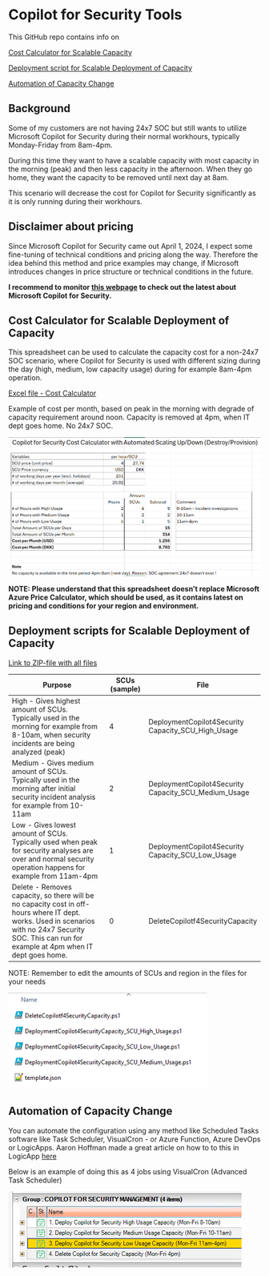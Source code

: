 # Copilot for Security Tools
This GitHub repo contains info on

[Cost Calculator for Scalable Capacity](https://github.com/KnudsenMorten/Copilot4SecurityTools/tree/main#cost-calculator-for-scalable-deployment-of-capacity)

[Deployment script for Scalable Deployment of Capacity](https://github.com/KnudsenMorten/Copilot4SecurityTools/tree/main#deployment-script-for-scalable-deployment-of-capacity)

[Automation of Capacity Change](https://github.com/KnudsenMorten/Copilot4SecurityTools/tree/main#automation-of-capacity-change)



## Background

Some of my customers are not having 24x7 SOC but still wants to utilize Microsoft Copilot for Security during their normal workhours, typically Monday-Friday from 8am-4pm. 

During this time they want to have a scalable capacity with most capacity in the morning (peak) and then less capacity in the afternoon. When they go home, they want the capacity to be removed until next day at 8am. 

This scenario will decrease the cost for Copilot for Security significantly as it is only running during their workhours.



## Disclaimer about pricing

Since Microsoft Copilot for Security came out April 1, 2024, I expect some fine-tuning of technical conditions and pricing along the way. Therefore the idea behind this method and price examples may change, if Microsoft introduces changes in price structure or technical conditions in the future.

**I recommend to monitor [this webpage](https://www.microsoft.com/en-us/security/business/ai-machine-learning/microsoft-copilot-security) to check out the latest about Microsoft Copilot for Security.**



## **Cost Calculator for Scalable Deployment of Capacity**

This spreadsheet can be used to calculate the capacity cost for a non-24x7 SOC scenario, where Copilot for Security is used with different sizing during the day (high, medium, low capacity usage) during for example 8am-4pm operation.

[Excel file - Cost Calculator](https://github.com/KnudsenMorten/Copilot4SecurityTools/raw/main/CostCalculator/Microsoft%20Copilot%20for%20Security%20Cost%20Calculator.xlsx )

Example of cost per month, based on peak in the morning with degrade of capacity requirement around noon. Capacity is removed at 4pm, when IT dept goes home. No 24x7 SOC.

![image-20240405183838900](https://github.com/KnudsenMorten/Copilot4SecurityTools/blob/main/img/image-20240405183838900.png)

**NOTE: Please understand that this spreadsheet doesn’t replace Microsoft Azure Price Calculator, which should be used, as it contains latest on pricing and conditions for your region and environment.**



## Deployment scripts for Scalable Deployment of Capacity

[Link to ZIP-file with all files](https://github.com/KnudsenMorten/Copilot4SecurityTools/archive/refs/heads/main.zip)

| Purpose                                                      | SCUs (sample) | File                                                        |
| ------------------------------------------------------------ | ------------- | ----------------------------------------------------------- |
| High  - Gives highest amount of SCUs.   <br />Typically used in the morning for example from 8-10am, when  security incidents are being analyzed (peak) | 4             | DeploymentCopilot4Security  <br />Capacity_SCU_High_Usage   |
| Medium - Gives medium amount of SCUs. <br />Typically used in the morning after initial security incident analysis for example from 10-11am | 2             | DeploymentCopilot4Security  <br />Capacity_SCU_Medium_Usage |
| Low - Gives lowest amount of SCUs. <br />Typically used when peak for security analyses are over and normal security operation happens for example from 11am-4pm | 1             | DeploymentCopilot4Security <br />Capacity_SCU_Low_Usage     |
| Delete - Removes capacity, so there will be no capacity cost in off-hours where IT dept. works. Used in scenarios with no 24x7 Security SOC. This can run for example at 4pm when IT dept goes home. | 0             | DeleteCopilotf4SecurityCapacity                             |

NOTE: Remember to edit the amounts of SCUs and region in the files for your needs

![image-20240405185205986](https://github.com/KnudsenMorten/Copilot4SecurityTools/blob/main/img/image-20240405185205986.png)



## Automation of Capacity Change

You can automate the configuration using any method like Scheduled Tasks software like Task Scheduler, VisualCron - or Azure Function, Azure DevOps or LogicApps. Aaron Hoffman made a great article on how to to this in LogicApp [here](https://medium.com/@aaron.hoffmann/scheduling-microsoft-copilot-for-security-capacities-20f4b26f1999)

Below is an example of doing this as 4 jobs using VisualCron (Advanced Task Scheduler)

![image-20240405184741166](https://github.com/KnudsenMorten/Copilot4SecurityTools/blob/main/img/image-20240405184741166.png)

